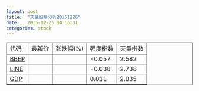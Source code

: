 ```yaml
---
layout: post
title:  "天量股票分析20151226"
date:   2015-12-26 04:16:31
categories: stock
---
```

<script type="text/javascript">
var stockList = []
stockList.push('gb_bbep');
stockList.push('gb_line');
stockList.push('gb_gdp');
</script>

<table border="1">
 <tr>
  <td>代码</td>
  <td>最新价</td>
  <td>涨跌幅(%)</td>
 <td>强度指数</td>
 <td>天量指数</td>
</tr>
  <tr id="bbep"><td><a href="http://stock.finance.sina.com.cn/usstock/quotes/BBEP.html" target="_blank">BBEP</a></td><td></td><td></td><td>-0.057</td><td>2.582</td></tr>
  <tr id="line"><td><a href="http://stock.finance.sina.com.cn/usstock/quotes/LINE.html" target="_blank">LINE</a></td><td></td><td></td><td>-0.038</td><td>2.738</td></tr>
  <tr id="gdp"><td><a href="http://stock.finance.sina.com.cn/usstock/quotes/GDP.html" target="_blank">GDP</a></td><td></td><td></td><td>0.011</td><td>2.035</td></tr>
</table>
